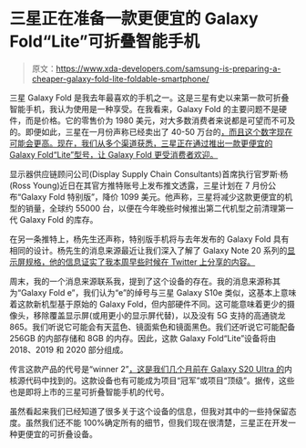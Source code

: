 # 三星正在准备一款更便宜的 Galaxy Fold“Lite”可折叠智能手机

> 原文：<https://www.xda-developers.com/samsung-is-preparing-a-cheaper-galaxy-fold-lite-foldable-smartphone/>

三星 Galaxy Fold 是我去年最喜欢的手机之一。这是三星有史以来第一款可折叠智能手机，我认为使用是一种享受。在我看来，Galaxy Fold 的主要问题不是硬件，而是价格。它的零售价为 1980 美元，对大多数消费者来说都是可望而不可及的。即便如此，三星在一月份声称已经卖出了 40-50 万台的[，而且这个数字现在可能会更高。现在，我们从多个渠道获悉，三星正在通过推出一款更便宜的 Galaxy Fold“Lite”型号，让 Galaxy Fold 更受消费者欢迎。](https://www.xda-developers.com/samsung-galaxy-fold-1-million-units/)

显示器供应链顾问公司(Display Supply Chain Consultants)首席执行官罗斯·杨(Ross Young)近日在其官方推特账号上发布推文透露，三星计划在 7 月份公布“Galaxy Fold 特别版”，降价 1099 美元。他声称，三星将减少这款更便宜的机型的销量，全球约 55000 台，以便在今年晚些时候推出第二代机型之前清理第一代 Galaxy Fold 的库存。

在另一条推特上，杨先生还声称，特别版手机将与去年发布的 Galaxy Fold 具有相同的设计。杨先生的消息来源最近让我们深入了解了 Galaxy Note 20 系列的[显示屏规格，他的信息证实了我本周早些时候在 Twitter 上分享的内容。](https://www.xda-developers.com/samsung-galaxy-note-20-120hz-display-variable-refresh-rate/)

周末，我的一个消息来源联系我，提到了这个设备的存在。我的消息来源称其为“Galaxy Fold e”，我们认为“e”的绰号与三星 Galaxy S10e 类似，这基本上意味着这款新机型基于原始的 Galaxy Fold，但内部硬件不同。这可能意味着更少的摄像头，移除覆盖显示屏(或用更小的显示屏代替)，以及没有 5G 支持的高通骁龙 865。我们听说它可能会有天蓝色、镜面紫色和镜面黑色。我们还听说它可能配备 256GB 的内部存储和 8GB 的内存。因此，这款 Galaxy Fold“Lite”设备将由 2018、2019 和 2020 部分组成。

传言这款产品的代号是“winner 2”[，这是我们几个月前在 Galaxy S20 Ultra 的](https://www.xda-developers.com/samsung-galaxy-s20-kernel-galaxy-note-20-galaxy-fold-2/)内核源代码中找到的。这款设备也有可能成为项目“冠军”或项目“顶级”。据传，这些也是即将上市的三星可折叠智能手机的代号。

虽然看起来我们已经知道了很多关于这个设备的信息，但我对其中的一些持保留态度。虽然我们还不能 100%确定所有的细节，但我们现在很清楚，三星正在开发一种更便宜的可折叠设备。